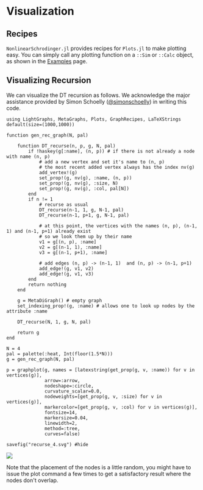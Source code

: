 # Visualization

## Recipes
`NonlinearSchrodinger.jl` provides recipes for `Plots.jl` to make plotting easy. You can simply call any plotting function on a `::Sim` or `::Calc` object, as shown in the [Examples](@ref) page.

## Visualizing Recursion

We can visualize the DT recursion as follows. We acknowledge the major assistance provided by Simon Schoelly ([@simonschoelly](https://github.com/simonschoelly)) in writing this code.

```@example1
using LightGraphs, MetaGraphs, Plots, GraphRecipes, LaTeXStrings
default(size=(1000,1000))

function gen_rec_graph(N, pal)
    
    function DT_recurse(n, p, g, N, pal)
        if !haskey(g[:name], (n, p)) # if there is not already a node with name (n, p)
            # add a new vertex and set it's name to (n, p)
            # the most recent added vertex always has the index nv(g)
            add_vertex!(g) 
            set_prop!(g, nv(g), :name, (n, p))
            set_prop!(g, nv(g), :size, N)
            set_prop!(g, nv(g), :col, pal[N])
        end
        if n != 1
            # recurse as usual
            DT_recurse(n-1, 1, g, N-1, pal)
            DT_recurse(n-1, p+1, g, N-1, pal)

            # at this point, the vertices with the names (n, p), (n-1, 1) and (n-1, p+1) already exist
            # so we look them up by their name
            v1 = g[(n, p), :name]
            v2 = g[(n-1, 1), :name]
            v3 = g[(n-1, p+1), :name]

            # add edges (n, p) -> (n-1, 1)  and (n, p) -> (n-1, p+1)
            add_edge!(g, v1, v2)
            add_edge!(g, v1, v3)
        end
        return nothing
    end
    
    g = MetaDiGraph() # empty graph
    set_indexing_prop!(g, :name) # allows one to look up nodes by the attribute :name

    DT_recurse(N, 1, g, N, pal)
    
    return g
end

N = 4
pal = palette(:heat, Int(floor(1.5*N)))
g = gen_rec_graph(N, pal)
    
p = graphplot(g, names = [latexstring(get_prop(g, v, :name)) for v in vertices(g)], 
              arrow=:arrow, 
              nodeshape=:circle, 
              curvature_scalar=0.0, 
              nodeweights=[get_prop(g, v, :size) for v in vertices(g)], 
              markercolor=[get_prop(g, v, :col) for v in vertices(g)], 
              fontsize=14, 
              markersize=0.04, 
              linewidth=2, 
              method=:tree, 
              curves=false)

savefig("recurse_4.svg") #hide
```

![](recurse_4.svg)

Note that the placement of the nodes is a little random, you might have to issue the plot command a few times to get a satisfactory result where the nodes don't overlap.